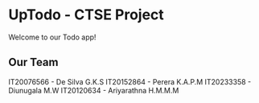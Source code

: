 # UpTodo - CTSE Project

Welcome to our Todo app!

## Our Team

IT20076566 - De Silva G.K.S
IT20152864 - Perera K.A.P.M
IT20233358 - Diunugala M.W
IT20120634 - Ariyarathna H.M.M.M
